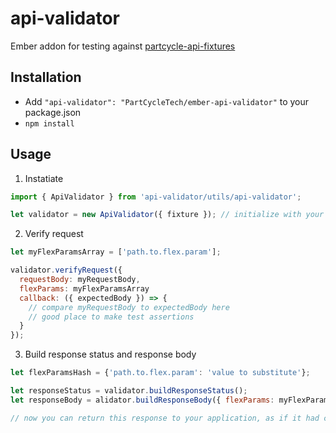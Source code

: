 # api-validator

Ember addon for testing against [partcycle-api-fixtures](https://github.com/PartCycleTech/partcycle-api-fixtures)

## Installation

* Add `"api-validator": "PartCycleTech/ember-api-validator"` to your package.json
* `npm install`

## Usage

1. Instatiate

```javascript
import { ApiValidator } from 'api-validator/utils/api-validator';

let validator = new ApiValidator({ fixture }); // initialize with your JSON fixture
```

2. Verify request

```javascript
let myFlexParamsArray = ['path.to.flex.param'];

validator.verifyRequest({
  requestBody: myRequestBody,
  flexParams: myFlexParamsArray
  callback: ({ expectedBody }) => {
    // compare myRequestBody to expectedBody here
    // good place to make test assertions
  }
});
```

3. Build response status and response body

```javascript
let flexParamsHash = {'path.to.flex.param': 'value to substitute'};

let responseStatus = validator.buildResponseStatus();
let responseBody = alidator.buildResponseBody({ flexParams: myFlexParamsHash });

// now you can return this response to your application, as if it had come from an API endpoint
```
